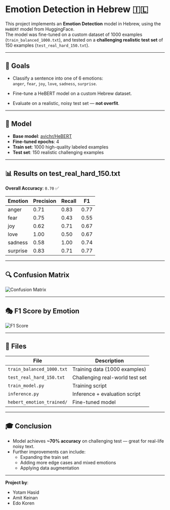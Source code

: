 
# Emotion Detection in Hebrew 🇮🇱

This project implements an **Emotion Detection** model in Hebrew, using the `HeBERT` model from HuggingFace.  
The model was fine-tuned on a custom dataset of 1000 examples (`train_balanced_1000.txt`), and tested on a **challenging realistic test set** of 150 examples (`test_real_hard_150.txt`).

---

## 🚀 Goals

- Classify a sentence into one of 6 emotions:  
`anger`, `fear`, `joy`, `love`, `sadness`, `surprise`.

- Fine-tune a HeBERT model on a custom Hebrew dataset.

- Evaluate on a realistic, noisy test set — **not overfit**.

---

## 🧠 Model

- **Base model**: [avichr/HeBERT](https://huggingface.co/avichr/heBERT)
- **Fine-tuned epochs**: 4
- **Train set**: 1000 high-quality labeled examples
- **Test set**: 150 realistic challenging examples

---

## 📊 Results on test_real_hard_150.txt

**Overall Accuracy**: `0.70` ✅

| Emotion    | Precision | Recall | F1  |
|------------|-----------|--------|-----|
| anger      | 0.71      | 0.83   | 0.77 |
| fear       | 0.75      | 0.43   | 0.55 |
| joy        | 0.62      | 0.71   | 0.67 |
| love       | 1.00      | 0.50   | 0.67 |
| sadness    | 0.58      | 1.00   | 0.74 |
| surprise   | 0.83      | 0.71   | 0.77 |

---

## 🔍 Confusion Matrix

![Confusion Matrix](confusion_matrix2.png)

---

## 🎭 F1 Score by Emotion

![F1 Score](f1_scores2.png)

---

## 💾 Files

| File                          | Description                         |
|-------------------------------|-------------------------------------|
| `train_balanced_1000.txt`      | Training data (1000 examples)        |
| `test_real_hard_150.txt`       | Challenging real-world test set      |
| `train_model.py`               | Training script                      |
| `inference.py`                 | Inference + evaluation script        |
| `hebert_emotion_trained/`      | Fine-tuned model                     |

---

## 🎓 Conclusion

- Model achieves **~70% accuracy** on challenging test — great for real-life noisy text.
- Further improvements can include:
    - Expanding the train set
    - Adding more edge cases and mixed emotions
    - Applying data augmentation

---

**Project by**: 
* Yotam Hasid 
* Amit Keinan 
* Edo Koren